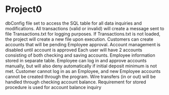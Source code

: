 # Project0

dbConfig file set to access the SQL table for all data inquiries and modifications.
All transactions (valid or invalid) will create a message sent to file Transactions.txt for logging purposes.
If Transactions.txt is not loaded, the project will create a new file upon execution.
Customers can create accounts that will be pending Employee approval. Account management is disabled until account is approved
Each user will have 2 accounts consisting of both checking and saving accounts.
Employee information stored in separate table. Employee can log in and approve accounts manually, but will also deny automatically if initial deposit minimum is not met. Customer cannot log in as an Employee, and new Employee accounts cannot be created through the program.
Wire transfers (in or out) will be handled through checking account balance.
Requirement for stored procedure is used for account balance inquiry
